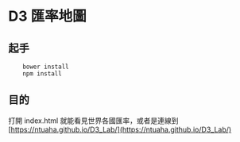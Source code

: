 # D3 匯率地圖

## 起手

```
    bower install
    npm install
```


## 目的
打開 index.html 就能看見世界各國匯率，或者是連線到[https://ntuaha.github.io/D3_Lab/](https://ntuaha.github.io/D3_Lab/)
